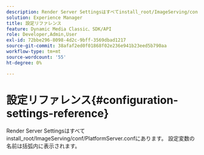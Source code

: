 ```yaml
---
description: Render Server Settingsはすべてinstall_root/ImageServing/conf/PlatformServer.confにあります。 設定変数の名前は括弧内に表示されます。
solution: Experience Manager
title: 設定リファレンス
feature: Dynamic Media Classic、SDK/API
role: Developer,Admin,User
exl-id: 72bbe296-8098-4d2c-9bff-3569dbad1217
source-git-commit: 38afaf2ed0f01868f02e236e941b23eed5b790aa
workflow-type: tm+mt
source-wordcount: '55'
ht-degree: 0%

---
```


# 設定リファレンス{#configuration-settings-reference}

Render Server Settingsはすべてinstall_root/ImageServing/conf/PlatformServer.confにあります。 設定変数の名前は括弧内に表示されます。
